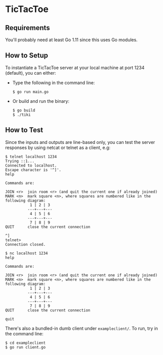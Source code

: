# TicTacToe

## Requirements

You'll probably need at least Go 1.11 since this uses Go modules.

## How to Setup

To instantiate a TicTacToe server at your local machine at port 1234 (default), you can either:

* Type the following in the command line:

    ```
    $ go run main.go
    ```

* Or build and run the binary:
    
    ```
    $ go build
    $ ./tiki
    ```

## How to Test

Since the inputs and outputs are line-based only, you can test the server responses by using netcat or telnet as a client, e.g:

```
$ telnet localhost 1234
Trying ::1...
Connected to localhost.
Escape character is '^]'.
help

Commands are:

JOIN <r>  join room <r> (and quit the current one if already joined)
MARK <n>  mark square <n>, where squares are numbered like in the following diagram:                                                                                   
           1 | 2 | 3
          ---+---+---
           4 | 5 | 6
          ---+---+---
           7 | 8 | 9
QUIT      close the current connection

^]
telnet>
Connection closed.
```

```
$ nc localhost 1234
help

Commands are:

JOIN <r>  join room <r> (and quit the current one if already joined)
MARK <n>  mark square <n>, where squares are numbered like in the following diagram:
           1 | 2 | 3
          ---+---+---
           4 | 5 | 6
          ---+---+---
           7 | 8 | 9
QUIT      close the current connection

quit
```

There's also a bundled-in dumb client under `exampleclient/`. To run, try in the command line:

```
$ cd exampleclient
$ go run client.go
```
